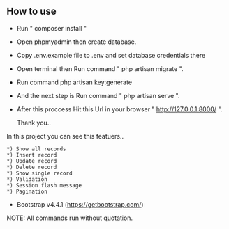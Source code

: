 ## How to use

- Run " composer install "
- Open phpmyadmin then create database.
- Copy .env.example file to .env and set database credentials there
- Open terminal then Run command " php artisan migrate ".
- Run command php artisan key:generate
- And the next step is Run command " php artisan serve ".
- After this proccess Hit this Url in your browser " http://127.0.0.1:8000/ ".

	Thank you..

In this project you can see this featuers..
	
	*) Show all records
	*) Insert record
	*) Update record
	*) Delete record
	*) Show single record
	*) Validation
	*) Session flash message
	*) Pagination

* Bootstrap v4.4.1 (https://getbootstrap.com/)
	

NOTE: All commands run without quotation.